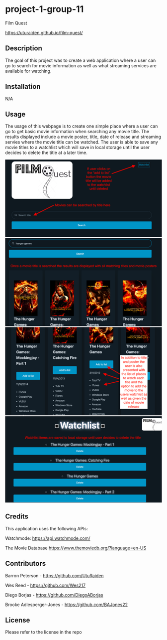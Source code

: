 # project-1-group-11
Film Quest

https://uturaiden.github.io/film-quest/

## Description

The goal of this project was to create a web application where a user can go to search for movie information as well as what streaming services are available for watching. 

## Installation

N/A

## Usage


The usage of this webpage is to create one simple place where a user can go to get basic movie information when searching any movie title. The results displayed include a movie poster, title, date of release and streaming servies where the movie title can be watched. The user is able to save any movie titles to a watchlist which will save in local storage until the user decides to delete the title at a later time. 

<img src="./assets/images/RM 1.png"/>
<img src="./assets/images/RM 2.png"/>
<img src="./assets/images/RM 3.png"/>
<img src="./assets/images/RM 4.png"/>

## Credits

This application uses the following APIs:

Watchmode: https://api.watchmode.com/

The Movie Database https://www.themoviedb.org/?language=en-US

## Contributors 

Barron Peterson - https://github.com/UtuRaiden

Wes Reed - https://github.com/Wes217

Diego Borjas - https://github.com/DiegoABorjas

Brooke Adlesperger-Jones - https://github.com/BAJones22

## License

Please refer to the license in the repo

